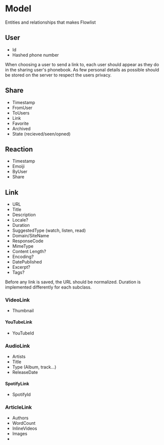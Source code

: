 # Model

Entities and relationships that makes Flowlist

## User
- Id 
- Hashed phone number

When choosing a user to send a link to, each user should appear as they do in the sharing user's phonebook. As few personal details as possible should be stored on the server to respect the users privacy.

## Share
- Timestamp
- FromUser
- ToUsers
- Link
- Favorite
- Archived
- State (recieved/seen/opned)

## Reaction
- Timestamp
- Emoiji
- ByUser
- Share

## Link
- URL
- Title
- Description
- Locale?
- Duration
- SuggestedType (watch, listen, read)
- Domain/SiteName
- ResponseCode
- MimeType
- Content Length?
- Encoding?
- DatePublished
- Excerpt?
- Tags?

Before any link is saved, the URL should be normalized. Duration is implemented differently for each subclass.

### VideoLink
- Thumbnail

#### YouTubeLink
- YouTubeId

### AudioLink
- Artists
- Title
- Type (Album, track...)
- ReleaseDate

#### SpotifyLink
- SpotifyId

### ArticleLink
- Authors
- WordCount
- InlineVideos
- Images
- 

